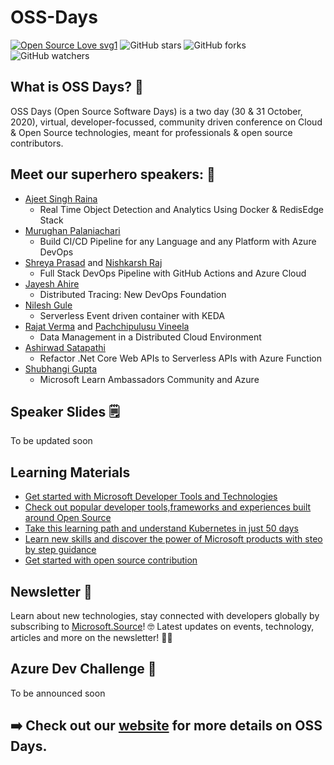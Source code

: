 # OSS-Days
[![Open Source Love svg1](https://badges.frapsoft.com/os/v1/open-source.svg?v=103)](https://github.com/ellerbrock/open-source-badges/)
![GitHub stars](https://img.shields.io/github/stars/KonfHub/OSS-Days?style=social) ![GitHub forks](https://img.shields.io/github/forks/KonfHUb/OSS-Days?style=social) ![GitHub watchers](https://img.shields.io/github/watchers/KonfHub/OSS-Days?style=social)

## What is OSS Days? 📢
OSS Days (Open Source Software Days) is a two day (30 &amp; 31 October, 2020), virtual, developer-focussed, community driven conference on Cloud &amp; Open Source technologies, meant for professionals &amp; open source contributors.

## Meet our superhero speakers: 🦸
- [Ajeet Singh Raina](https://twitter.com/ajeetsraina)
  - Real Time Object Detection and Analytics Using Docker & RedisEdge Stack
- [Murughan Palaniachari](https://twitter.com/Murughan_P)
  - Build CI/CD Pipeline for any Language and any Platform with Azure DevOps
- [Shreya Prasad](https://twitter.com/shreyacasmalert) and [Nishkarsh Raj](https://twitter.com/NishkarshRaj1)
  - Full Stack DevOps Pipeline with GitHub Actions and Azure Cloud
- [Jayesh Ahire](https://twitter.com/Jayesh_Ahire1)
  - Distributed Tracing: New DevOps Foundation
- [Nilesh Gule](https://twitter.com/nileshgule)
  - Serverless Event driven container with KEDA
- [Rajat Verma](https://twitter.com/rajatranjanverm) and [Pachchipulusu Vineela](https://www.linkedin.com/in/pachchipulusu-vineela-808a77174/)
  - Data Management in a Distributed Cloud Environment
- [Ashirwad Satapathi](https://twitter.com/ashirwad_1998)
  - Refactor .Net Core Web APIs to Serverless APIs with Azure Function
- [Shubhangi Gupta](https://twitter.com/knowShubhangi)
  - Microsoft Learn Ambassadors Community and Azure
  
## Speaker Slides 🗒️
To be updated soon

## Learning Materials
- [Get started with Microsoft Developer Tools and Technologies](https://docs.microsoft.com/en-in/samples/browse/?products=azure&languages=aspx-csharp%2Ccsharp%2Cnodejs%2Cpython&wt.mc_id=AID3022384_QSG_483279&ocid=AID3022384_QSG_483279%3Futm_source%3Dlearn&utm_medium=generic&utm_campaign=oss)
- [Check out popular developer tools,frameworks and experiences built around Open Source](https://opensource.microsoft.com/?wt.mc_id=AID3022384_QSG_483280&ocid=AID3022384_QSG_483280?utm_source=learn&utm_medium=generic&utm_campaign=oss)
- [Take this learning path and understand Kubernetes in just 50 days](https://azure.microsoft.com/en-in/resources/kubernetes-learning-path/?wt.mc_id=AID3022384_QSG_483281&ocid=AID3022384_QSG_483281?utm_source=learn&utm_medium=generic&utm_campaign=oss)
- [Learn new skills and discover the power of Microsoft products with steo by step guidance](https://docs.microsoft.com/en-us/learn/browse/?products=azure&roles=devops-engineer&wt.mc_id=AID3022384_QSG_483282&ocid=AID3022384_QSG_483282%3Futm_source%3Dlearn&utm_medium=generic&utm_campaign=oss)
- [Get started with open source contribution](https://dev.to/azure/contributing-to-open-source-projects-contributors-etiquette-1bdm?utm_source=learn&utm_medium=generic&utm_campaign=oss)

## Newsletter 📰 
Learn about new technologies, stay connected with developers globally by subscribing to [Microsoft.Source](https://azure.microsoft.com/en-in/resources/join-the-azure-developer-community/?wt.mc_id=AID3018161_QSG_PD_SCL_446884&ocid=AID3018161_QSG_PD_SCL_446884)! 🤓 Latest updates on events, technology, articles and more on the newsletter! 👩‍💻

## Azure Dev Challenge 📣
To be announced soon

## ➡️ Check out our [website](https://ossdays.konfhub.com/) for more details on OSS Days.
